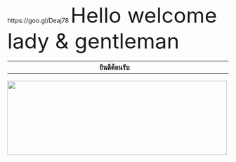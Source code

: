 <head>
    <ref>https://goo.gl/Deaj78</ref>
<font size="12"> Hello welcome lady & gentleman </font>  <br>
<html>
<body>
    <p>  </p>
    <table border="0" width="100%" cellpadding="1" background="https://sv1.picz.in.th/images/2019/02/08/T5Y8Y0.jpg">
    <tr>
        <th align="center" width="100%"> ยินดีต้อนรับ</th>
        <th align="center"> </th>
    </tr>
     </table>
</body>
</html>
<body background="https://sv1.picz.in.th/images/2019/02/08/T5Y8Y0.jpg"> 
 <img src="http://myglitters.info/images/welcome-1246637813.gif"
         width="500" height="170">

